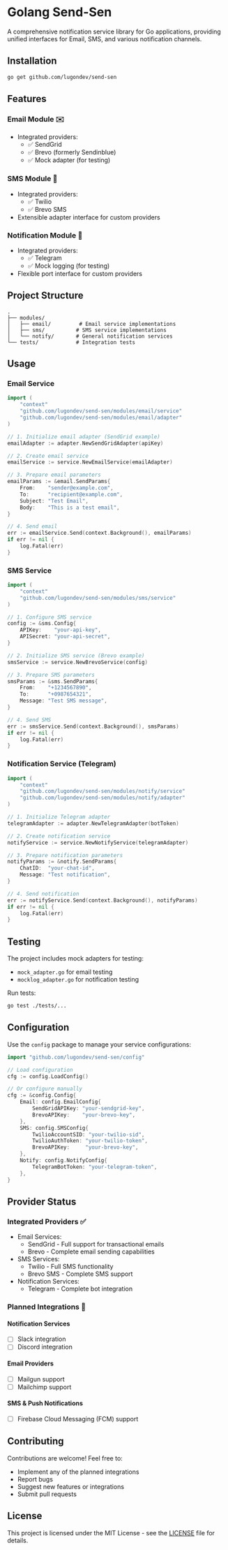 # Golang Send-Sen

A comprehensive notification service library for Go applications, providing unified interfaces for Email, SMS, and various notification channels.

## Installation

```bash
go get github.com/lugondev/send-sen
```

## Features

### Email Module ✉️
- Integrated providers:
  - ✅ SendGrid
  - ✅ Brevo (formerly Sendinblue)
  - ✅ Mock adapter (for testing)

### SMS Module 📱
- Integrated providers:
  - ✅ Twilio
  - ✅ Brevo SMS
- Extensible adapter interface for custom providers

### Notification Module 🔔
- Integrated providers:
  - ✅ Telegram
  - ✅ Mock logging (for testing)
- Flexible port interface for custom providers

## Project Structure

```
.
├── modules/
│   ├── email/         # Email service implementations
│   ├── sms/          # SMS service implementations
│   └── notify/       # General notification services
└── tests/            # Integration tests
```

## Usage

### Email Service

```go
import (
    "context"
    "github.com/lugondev/send-sen/modules/email/service"
    "github.com/lugondev/send-sen/modules/email/adapter"
)

// 1. Initialize email adapter (SendGrid example)
emailAdapter := adapter.NewSendGridAdapter(apiKey)

// 2. Create email service
emailService := service.NewEmailService(emailAdapter)

// 3. Prepare email parameters
emailParams := &email.SendParams{
    From:    "sender@example.com",
    To:      "recipient@example.com",
    Subject: "Test Email",
    Body:    "This is a test email",
}

// 4. Send email
err := emailService.Send(context.Background(), emailParams)
if err != nil {
    log.Fatal(err)
}
```

### SMS Service

```go
import (
    "context"
    "github.com/lugondev/send-sen/modules/sms/service"
)

// 1. Configure SMS service
config := &sms.Config{
    APIKey:    "your-api-key",
    APISecret: "your-api-secret",
}

// 2. Initialize SMS service (Brevo example)
smsService := service.NewBrevoService(config)

// 3. Prepare SMS parameters
smsParams := &sms.SendParams{
    From:    "+1234567890",
    To:      "+0987654321",
    Message: "Test SMS message",
}

// 4. Send SMS
err := smsService.Send(context.Background(), smsParams)
if err != nil {
    log.Fatal(err)
}
```

### Notification Service (Telegram)

```go
import (
    "context"
    "github.com/lugondev/send-sen/modules/notify/service"
    "github.com/lugondev/send-sen/modules/notify/adapter"
)

// 1. Initialize Telegram adapter
telegramAdapter := adapter.NewTelegramAdapter(botToken)

// 2. Create notification service
notifyService := service.NewNotifyService(telegramAdapter)

// 3. Prepare notification parameters
notifyParams := &notify.SendParams{
    ChatID:  "your-chat-id",
    Message: "Test notification",
}

// 4. Send notification
err := notifyService.Send(context.Background(), notifyParams)
if err != nil {
    log.Fatal(err)
}
```

## Testing

The project includes mock adapters for testing:
- `mock_adapter.go` for email testing
- `mocklog_adapter.go` for notification testing

Run tests:
```bash
go test ./tests/...
```

## Configuration

Use the `config` package to manage your service configurations:

```go
import "github.com/lugondev/send-sen/config"

// Load configuration
cfg := config.LoadConfig()

// Or configure manually
cfg := &config.Config{
    Email: config.EmailConfig{
        SendGridAPIKey: "your-sendgrid-key",
        BrevoAPIKey:    "your-brevo-key",
    },
    SMS: config.SMSConfig{
        TwilioAccountSID: "your-twilio-sid",
        TwilioAuthToken: "your-twilio-token",
        BrevoAPIKey:     "your-brevo-key",
    },
    Notify: config.NotifyConfig{
        TelegramBotToken: "your-telegram-token",
    },
}
```

## Provider Status

### Integrated Providers ✅
- Email Services:
  - SendGrid - Full support for transactional emails
  - Brevo - Complete email sending capabilities
- SMS Services:
  - Twilio - Full SMS functionality
  - Brevo SMS - Complete SMS support
- Notification Services:
  - Telegram - Complete bot integration

### Planned Integrations 🚀
#### Notification Services
- [ ] Slack integration
- [ ] Discord integration

#### Email Providers
- [ ] Mailgun support
- [ ] Mailchimp support

#### SMS & Push Notifications
- [ ] Firebase Cloud Messaging (FCM) support

## Contributing

Contributions are welcome! Feel free to:
- Implement any of the planned integrations
- Report bugs
- Suggest new features or integrations
- Submit pull requests

## License

This project is licensed under the MIT License - see the [LICENSE](LICENSE) file for details.
